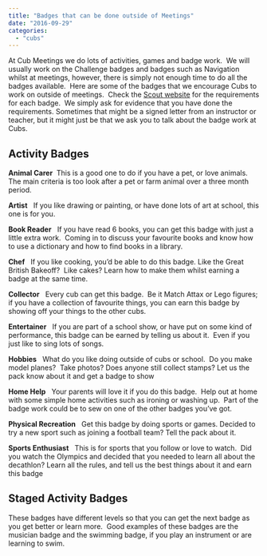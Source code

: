 ```yaml
---
title: "Badges that can be done outside of Meetings"
date: "2016-09-29"
categories: 
  - "cubs"
---
```


At Cub Meetings we do lots of activities, games and badge work.  We will usually work on the Challenge badges and badges such as Navigation whilst at meetings, however, there is simply not enough time to do all the badges available.  Here are some of the badges that we encourage Cubs to work on outside of meetings.  Check the [Scout website](http://members.scouts.org.uk/supportresources/search/?cat=12,67) for the requirements for each badge.  We simply ask for evidence that you have done the requirements. Sometimes that might be a signed letter from an instructor or teacher, but it might just be that we ask you to talk about the badge work at Cubs.

## Activity Badges

**Animal Carer**  This is a good one to do if you have a pet, or love animals. The main criteria is too look after a pet or farm animal over a three month period.

**Artist**   If you like drawing or painting, or have done lots of art at school, this one is for you.

**Book Reader**   If you have read 6 books, you can get this badge with just a little extra work.  Coming in to discuss your favourite books and know how to use a dictionary and how to find books in a library.

**Chef**   If you like cooking, you’d be able to do this badge. Like the Great British Bakeoff?  Like cakes? Learn how to make them whilst earning a badge at the same time.

**Collector**   Every cub can get this badge.  Be it Match Attax or Lego figures; if you have a collection of favourite things, you can earn this badge by showing off your things to the other cubs.

**Entertainer**   If you are part of a school show, or have put on some kind of performance, this badge can be earned by telling us about it.  Even if you just like to sing lots of songs.

**Hobbies**   What do you like doing outside of cubs or school.  Do you make model planes?  Take photos? Does anyone still collect stamps? Let us the pack know about it and get a badge to show

**Home Help**   Your parents will love it if you do this badge.  Help out at home with some simple home activities such as ironing or washing up.  Part of the badge work could be to sew on one of the other badges you’ve got.

**Physical Recreation**   Get this badge by doing sports or games. Decided to try a new sport such as joining a football team? Tell the pack about it.

**Sports Enthusiast**   This is for sports that you follow or love to watch.  Did you watch the Olympics and decided that you needed to learn all about the decathlon? Learn all the rules, and tell us the best things about it and earn this badge

## Staged Activity Badges

These badges have different levels so that you can get the next badge as you get better or learn more.  Good examples of these badges are the musician badge and the swimming badge, if you play an instrument or are learning to swim.
